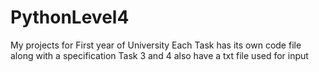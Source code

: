 # PythonLevel4
My projects for First year of University
Each Task has its own code file along with a specification
Task 3 and 4 also have a txt file used for input
